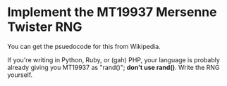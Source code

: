 # Implement the MT19937 Mersenne Twister RNG

You can get the psuedocode for this from Wikipedia.

If you're writing in Python, Ruby, or (gah) PHP, your language is
probably already giving you MT19937 as "rand()"; **don't use rand()**.
Write the RNG yourself.
